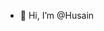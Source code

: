 - 👋 Hi, I’m @Husain

<!---
HusainRubikon/HusainRubikon is a ✨ special ✨ repository because its `README.md` (this file) appears on your GitHub profile.
You can click the Preview link to take a look at your changes.
--->
